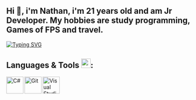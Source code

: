 <h2>Hi 👋, i'm Nathan, i'm 21 years old and am Jr Developer. My hobbies are study programming, Games of FPS and travel.</h2>

[![Typing SVG](https://readme-typing-svg.herokuapp.com?color=00FF00&center=false&vCenter=true&lines=+.+.+.+Welcome+to+my+cave+🦇)](https://git.io/typing-svg)


## Languages & Tools <img src = "https://media2.giphy.com/media/QssGEmpkyEOhBCb7e1/giphy.gif?cid=ecf05e47a0n3gi1bfqntqmob8g9aid1oyj2wr3ds3mg700bl&rid=giphy.gif" width = 25px>:

<img align="left" alt="C#" width="45px" src="https://cdn.jsdelivr.net/gh/devicons/devicon/icons/csharp/csharp-original.svg" /> 
<img align="left" alt="Git" width="45px" src="https://cdn.jsdelivr.net/gh/devicons/devicon/icons/dotnetcore/dotnetcore-original.svg" />
<img align="left" alt="Visual Studio" width="45px" src="https://cdn.jsdelivr.net/gh/devicons/devicon/icons/visualstudio/visualstudio-plain.svg" />
